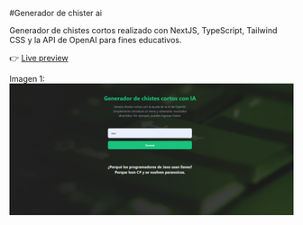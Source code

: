 #Generador de chister ai

Generador de chistes cortos realizado con NextJS, TypeScript, Tailwind CSS y la API de OpenAI para fines educativos.

:point_right: [Live preview](https://generador-de-chistes-ia.vercel.app/)

Imagen 1:
![screenShot01](images/chistes.png)
